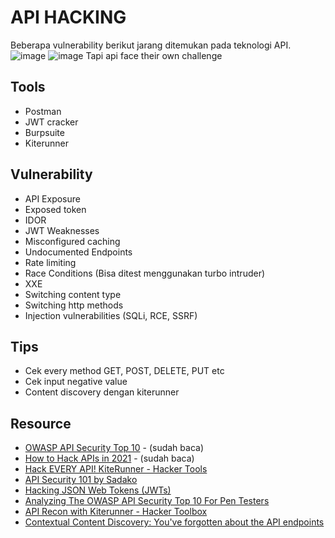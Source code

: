 # API HACKING
Beberapa vulnerability berikut jarang ditemukan pada teknologi API.
![image](https://user-images.githubusercontent.com/52058660/150070419-a8f2f689-9469-44ad-9133-63f3a3ca540f.png)
![image](https://user-images.githubusercontent.com/52058660/150070524-daabb401-3876-4e50-8cc0-ce0bb7deccd2.png)
Tapi api face their own challenge


## Tools
- Postman
- JWT cracker
- Burpsuite
- Kiterunner


## Vulnerability
- API Exposure
- Exposed token
- IDOR
- JWT Weaknesses
- Misconfigured caching
- Undocumented Endpoints
- Rate limiting
- Race Conditions (Bisa ditest menggunakan turbo intruder)
- XXE
- Switching content type
- Switching http methods
- Injection vulnerabilities (SQLi, RCE, SSRF)

## Tips
- Cek every method GET, POST, DELETE, PUT etc
- Cek input negative value
- Content discovery dengan kiterunner


## Resource
- [OWASP API Security Top 10](https://github.com/OWASP/API-Security) - (sudah baca)
- [How to Hack APIs in 2021](https://labs.detectify.com/2021/08/10/how-to-hack-apis-in-2021/) - (sudah baca)
- [Hack EVERY API! KiteRunner - Hacker Tools](https://www.youtube.com/watch?v=vrOXmxNZ3zQ)
- [API Security 101 by Sadako](https://www.youtube.com/watch?v=ijalD2NkRFg&t=13s)
- [Hacking JSON Web Tokens (JWTs)](https://medium.com/swlh/hacking-json-web-tokens-jwts-9122efe91e4a)
- [Analyzing The OWASP API Security Top 10 For Pen Testers](https://www.youtube.com/watch?v=5UTHUZ3NGfw)
- [API Recon with Kiterunner - Hacker Toolbox](https://www.youtube.com/watch?v=hNs8fpWfcyU)
- [Contextual Content Discovery: You've forgotten about the API endpoints](https://blog.assetnote.io/2021/04/05/contextual-content-discovery/)
